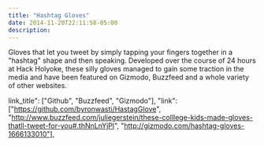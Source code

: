 ```yaml
---
title: "Hashtag Gloves"
date: 2014-11-20T22:11:58-05:00
description: 
---
```


Gloves that let you tweet by simply tapping your fingers together in a \"hashtag\" shape and then speaking. Developed over the course of 24 hours at Hack Holyoke, these silly gloves managed to gain some traction in the media and have been featured on Gizmodo, Buzzfeed and a whole variety of other websites.

link_title": ["Github", "Buzzfeed", "Gizmodo"],
"link": ["https://github.com/byronwasti/HastagGlove", "http://www.buzzfeed.com/juliegerstein/these-colllege-kids-made-gloves-thatll-tweet-for-you#.thNnLnYjPl", "http://gizmodo.com/hashtag-gloves-1666133010"],
